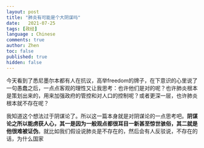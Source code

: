 ```yaml
---
layout: post
title: "肺炎有可能是个大阴谋吗"
date:   2021-07-25
tags: [政经]
language : Chinese
comments: true
author: Zhen
toc: false
published: true
hidden: false
---
```

今天看到了悉尼墨尔本都有人在抗议，高举freedom的牌子，在下意识的心里说了一句愚蠢之后，一点点客观的理性又让我思考：也许他们是对的呢？也许肺炎根本是策划出来的，用来加强政府的管控和对人口的控制呢？或者更深一层，也许肺炎根本就不存在呢？

我知道这个想法过于阴谋论了。所以这一篇本身就是对阴谋论的一点思考吧。**阴谋论之所以能虏获人心，其一是因为一般观点都很耳目一新甚至惊世骇俗，其二就是他很难被证伪**。就比如我们假设说肺炎是不存在的，然后会有人反驳说，不存在的话，为什么国家



<!--stackedit_data:
eyJoaXN0b3J5IjpbLTIwNzQ1NTQxNTZdfQ==
-->